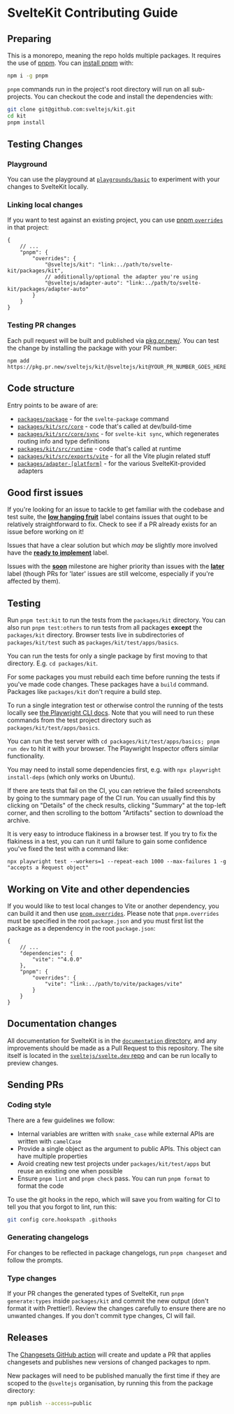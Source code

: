 # SvelteKit Contributing Guide

## Preparing

This is a monorepo, meaning the repo holds multiple packages. It requires the use of [pnpm](https://pnpm.io/). You can [install pnpm](https://pnpm.io/installation) with:

```sh
npm i -g pnpm
```

`pnpm` commands run in the project's root directory will run on all sub-projects. You can checkout the code and install the dependencies with:

```sh
git clone git@github.com:sveltejs/kit.git
cd kit
pnpm install
```

## Testing Changes

### Playground

You can use the playground at [`playgrounds/basic`](./playgrounds/basic/) to experiment with your changes to SvelteKit locally.

### Linking local changes

If you want to test against an existing project, you can use [pnpm `overrides`](https://pnpm.io/package_json#pnpmoverrides) in that project:

```jsonc
{
	// ...
	"pnpm": {
		"overrides": {
			"@sveltejs/kit": "link:../path/to/svelte-kit/packages/kit",
			// additionally/optional the adapter you're using
			"@sveltejs/adapter-auto": "link:../path/to/svelte-kit/packages/adapter-auto"
		}
	}
}
```

### Testing PR changes

Each pull request will be built and published via [pkg.pr.new/](https://pkg.pr.new/). You can test the change by installing the package with your PR number:

```
npm add https://pkg.pr.new/sveltejs/kit/@sveltejs/kit@YOUR_PR_NUMBER_GOES_HERE
```

## Code structure

Entry points to be aware of are:

- [`packages/package`](https://github.com/sveltejs/kit/tree/main/packages/package) - for the `svelte-package` command
- [`packages/kit/src/core`](https://github.com/sveltejs/kit/tree/main/packages/kit/src/core) - code that's called at dev/build-time
- [`packages/kit/src/core/sync`](https://github.com/sveltejs/kit/tree/main/packages/kit/src/core/sync) - for `svelte-kit sync`, which regenerates routing info and type definitions
- [`packages/kit/src/runtime`](https://github.com/sveltejs/kit/tree/main/packages/kit/src/runtime) - code that's called at runtime
- [`packages/kit/src/exports/vite`](https://github.com/sveltejs/kit/tree/main/packages/kit/src/exports/vite) - for all the Vite plugin related stuff
- [`packages/adapter-[platform]`](https://github.com/sveltejs/kit/tree/main/packages) - for the various SvelteKit-provided adapters

## Good first issues

If you're looking for an issue to tackle to get familiar with the codebase and test suite, the [**low hanging fruit**](https://github.com/sveltejs/kit/issues?q=is%3Aissue+is%3Aopen+label%3A%22low+hanging+fruit%22) label contains issues that ought to be relatively straightforward to fix. Check to see if a PR already exists for an issue before working on it!

Issues that have a clear solution but which _may_ be slightly more involved have the [**ready to implement**](https://github.com/sveltejs/kit/issues?q=is%3Aissue+is%3Aopen+label%3A%22ready+to+implement%22) label.

Issues with the [**soon**](https://github.com/sveltejs/kit/issues?q=is%3Aissue+is%3Aopen+milestone%3Asoon) milestone are higher priority than issues with the [**later**](https://github.com/sveltejs/kit/issues?q=is%3Aissue+is%3Aopen+milestone%3Alater+) label (though PRs for 'later' issues are still welcome, especially if you're affected by them).

## Testing

Run `pnpm test:kit` to run the tests from the `packages/kit` directory. You can also run `pnpm test:others` to run tests from all packages __except__ the `packages/kit` directory. Browser tests live in subdirectories of `packages/kit/test` such as `packages/kit/test/apps/basics`.

You can run the tests for only a single package by first moving to that directory. E.g. `cd packages/kit`.

For some packages you must rebuild each time before running the tests if you've made code changes. These packages have a `build` command. Packages like `packages/kit` don't require a build step.

To run a single integration test or otherwise control the running of the tests locally see [the Playwright CLI docs](https://playwright.dev/docs/test-cli). Note that you will need to run these commands from the test project directory such as `packages/kit/test/apps/basics`.

You can run the test server with `cd packages/kit/test/apps/basics; pnpm run dev` to hit it with your browser. The Playwright Inspector offers similar functionality.

You may need to install some dependencies first, e.g. with `npx playwright install-deps` (which only works on Ubuntu).

If there are tests that fail on the CI, you can retrieve the failed screenshots by going to the summary page of the CI run. You can usually find this by clicking on "Details" of the check results, clicking "Summary" at the top-left corner, and then scrolling to the bottom "Artifacts" section to download the archive.

It is very easy to introduce flakiness in a browser test. If you try to fix the flakiness in a test, you can run it until failure to gain some confidence you've fixed the test with a command like:

```
npx playwright test --workers=1 --repeat-each 1000 --max-failures 1 -g "accepts a Request object"
```

## Working on Vite and other dependencies

If you would like to test local changes to Vite or another dependency, you can build it and then use [`pnpm.overrides`](https://pnpm.io/package_json#pnpmoverrides). Please note that `pnpm.overrides` must be specified in the root `package.json` and you must first list the package as a dependency in the root `package.json`:

```jsonc
{
	// ...
	"dependencies": {
		"vite": "^4.0.0"
	},
	"pnpm": {
		"overrides": {
			"vite": "link:../path/to/vite/packages/vite"
		}
	}
}
```

## Documentation changes

All documentation for SvelteKit is in the [`documentation` directory](https://github.com/sveltejs/kit/tree/main/documentation), and any improvements should be made as a Pull Request to this repository. The site itself is located in the [`sveltejs/svelte.dev` repo](https://github.com/sveltejs/svelte.dev) and can be run locally to preview changes.

## Sending PRs

### Coding style

There are a few guidelines we follow:

- Internal variables are written with `snake_case` while external APIs are written with `camelCase`
- Provide a single object as the argument to public APIs. This object can have multiple properties
- Avoid creating new test projects under `packages/kit/test/apps` but reuse an existing one when possible
- Ensure `pnpm lint` and `pnpm check` pass. You can run `pnpm format` to format the code

To use the git hooks in the repo, which will save you from waiting for CI to tell you that you forgot to lint, run this:

```sh
git config core.hookspath .githooks
```

### Generating changelogs

For changes to be reflected in package changelogs, run `pnpm changeset` and follow the prompts.

### Type changes

If your PR changes the generated types of SvelteKit, run `pnpm generate:types` inside `packages/kit` and commit the new output (don't format it with Prettier!). Review the changes carefully to ensure there are no unwanted changes. If you don't commit type changes, CI will fail.

## Releases

The [Changesets GitHub action](https://github.com/changesets/action#with-publishing) will create and update a PR that applies changesets and publishes new versions of changed packages to npm.

New packages will need to be published manually the first time if they are scoped to the `@sveltejs` organisation, by running this from the package directory:

```sh
npm publish --access=public
```
